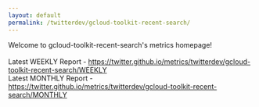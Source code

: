 ```yaml
---
layout: default
permalink: /twitterdev/gcloud-toolkit-recent-search/
---
```

Welcome to gcloud-toolkit-recent-search's metrics homepage!
<br><br>
Latest WEEKLY Report - <a href="https://twitter.github.io/metrics/twitterdev/gcloud-toolkit-recent-search/WEEKLY">https://twitter.github.io/metrics/twitterdev/gcloud-toolkit-recent-search/WEEKLY</a>
<br>
Latest MONTHLY Report - <a href="https://twitter.github.io/metrics/twitterdev/gcloud-toolkit-recent-search/MONTHLY">https://twitter.github.io/metrics/twitterdev/gcloud-toolkit-recent-search/MONTHLY</a>
<br>
